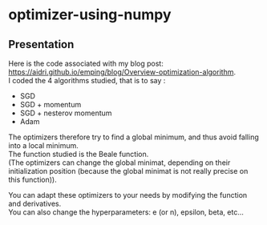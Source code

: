 # optimizer-using-numpy

## Presentation  

Here is the code associated with my blog post: https://aidri.github.io/emping/blog/Overview-optimization-algorithm.  
I coded the 4 algorithms studied, that is to say :  
- SGD
- SGD + momentum
- SGD + nesterov momentum
- Adam

The optimizers therefore try to find a global minimum, and thus avoid falling into a local minimum.  
The function studied is the Beale function.  
(The optimizers can change the global minimat, depending on their initialization position (because the global minimat is not really precise on this function)).

You can adapt these optimizers to your needs by modifying the function and derivatives.  
You can also change the hyperparameters: e (or n), epsilon, beta, etc...
